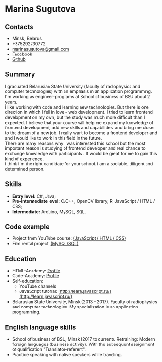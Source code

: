 # Marina Sugutova 
## Contacts
* Minsk, Belarus
* +375292730772
* marinasugutova@gmail.com
* [Facebook](https://www.facebook.com/marina.sugutova)
* [Github](https://github.com/Deeamon)

## Summary  
I graduated  Belarusian State University (faculty of radiophysics and computer technologies) with an emphasis in  an application programming. I'm working as engineer-programs at School of business of BSU about 2 years.   
I like working with code and learning new technologies. But there is one direction in which I fell in love - web development. I tried to learn frontend development on my own, but the study was much more difficult than I expected. 
I believe that your course will help me expand my knowledge of frontend development, add new skills and capabilities, and bring me closer to the dream of a new job. I really want to become a frontend developer and and I would like to work in this field in the future.  
There are many reasons why I was interested this school but the most important reason is studying of  frontend developer and real chance to exchange knowledge with participants . It would be great for me to gain this kind of experience.  
I think I'm the right candidate for your school. I am a sociable, diligent and determined person. 

## Skills
* __Entry level:__ С#, Java;
* **Pre-intermediate level:** C/C++, OpenCV library, R,  JavaScript / HTML / CSS; 
* **Intermediate:** Arduino, MySQL, SQL.

## Code example
* Project from YouTube course: [(JavaScript / HTML / CSS)](https://drive.google.com/file/d/1yz_Xh4zXaaLq2rV2rMMKit_3f3Pgbfva/view?usp=sharing)
* Film rental project: [(MySQL/SQL)](https://drive.google.com/drive/folders/1Wf2ZuUsTMnPwR3UmrSXxuzxm1RlYV__s?usp=sharing)

## Education 
* HTML-Academy: [Profile](https://htmlacademy.ru/profile/deeamon)
* Code-Academy: [Profile](https://www.codecademy.com/Deeamon)
* Self-education:
    * YouTube channels
    * JavaScript tutorial: [http://learn.javascript.ru/](http://learn.javascript.ru/)
* Belarusian State University, Minsk (2013 - 2017). Faculty of radiophysics and computer technologies. My specialization is an application programming.

## English language skills 
* School of business of BSU, Minsk (2017 to current). Retraining: Modern foreign languages (business activity). With the subsequent assignment of qualification "Translator-referent".
* Practice speaking with native speakers while traveling.



